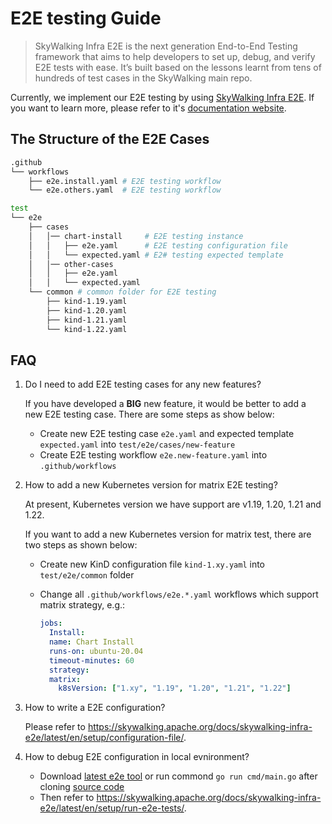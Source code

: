 # E2E testing Guide

> SkyWalking Infra E2E is the next generation End-to-End Testing framework that aims to help developers to set up, debug, and verify E2E tests with ease. It’s built based on the lessons learnt from tens of hundreds of test cases in the SkyWalking main repo.

Currently, we implement our E2E testing by using [SkyWalking Infra E2E](https://github.com/apache/skywalking-infra-e2e). If you want to learn more, please refer to it's [documentation website](https://skywalking.apache.org/docs/skywalking-infra-e2e/latest/readme/).

## The Structure of the E2E Cases

```bash
.github
└── workflows
    ├── e2e.install.yaml # E2E testing workflow
    └── e2e.others.yaml  # E2E testing workflow

test
└── e2e
    ├── cases
    │   │── chart-install     # E2E testing instance
    │   │   ├── e2e.yaml      # E2E testing configuration file
    │   │   └── expected.yaml # E2# testing expected template
    │   │── other-cases
    │   │   ├── e2e.yaml
    │   │   └── expected.yaml
    └── common # common folder for E2E testing
        ├── kind-1.19.yaml
        ├── kind-1.20.yaml
        ├── kind-1.21.yaml
        └── kind-1.22.yaml
```

## FAQ

1. Do I need to add E2E testing cases for any new features?

   If you have developed a **BIG** new feature, it would be better to add a new E2E testing case. There are some steps as show below:

   - Create new E2E testing case `e2e.yaml` and expected template `expected.yaml` into `test/e2e/cases/new-feature`
   - Create E2E testing workflow `e2e.new-feature.yaml` into `.github/workflows`

2. How to add a new Kubernetes version for matrix E2E testing?

   At present, Kubernetes version we have support are v1.19, 1.20, 1.21 and 1.22.

   If you want to add a new Kubernetes version for matrix test, there are two steps as shown below:

   - Create new KinD configuration file `kind-1.xy.yaml` into `test/e2e/common` folder
   - Change all `.github/workflows/e2e.*.yaml` workflows which support matrix strategy, e.g.:

     ```yaml
     jobs:
       Install:
       name: Chart Install
       runs-on: ubuntu-20.04
       timeout-minutes: 60
       strategy:
       matrix:
         k8sVersion: ["1.xy", "1.19", "1.20", "1.21", "1.22"]
     ```

3. How to write a E2E configuration?

   Please refer to <https://skywalking.apache.org/docs/skywalking-infra-e2e/latest/en/setup/configuration-file/>.

4. How to debug E2E configuration in local evnironment?

   - Download [latest e2e tool](https://www.apache.org/dyn/closer.cgi/skywalking/infra-e2e) or run commond `go run cmd/main.go` after cloning [source code](https://github.com/apache/skywalking-infra-e2e)
   - Then refer to <https://skywalking.apache.org/docs/skywalking-infra-e2e/latest/en/setup/run-e2e-tests/>.
